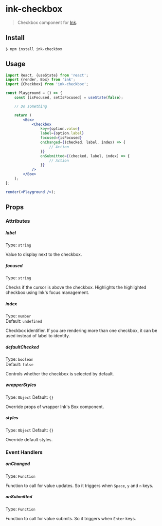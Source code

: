 # ink-checkbox

> Checkbox component for [Ink](https://github.com/vadimdemedes/ink).

## Install

```
$ npm install ink-checkbox
```

## Usage

```jsx
import React, {useState} from 'react';
import {render, Box} from 'ink';
import {Checkbox} from 'ink-checkbox';

const Playground = () => {
	const [isFocused, setIsFocused] = useState(false);

	// Do something

	return (
		<Box>
			<Checkbox
				key={option.value}
				label={option.label}
				focused={isFocused}
				onChanged={(checked, label, index) => {
					// Action
				}}
				onSubmitted={(checked, label, index) => {
					// Action
				}}
			/>
		</Box>
	);
};

render(<Playground />);
```

## Props

### Attributes

##### label

Type: `string`

Value to display next to the checkbox.

##### focused

Type: `string`

Checks if the cursor is above the checkbox. Highlights the highlighted checkbox using Ink's focus management.

##### index

Type: `number` \
Default: `undefined`

Checkbox identifier. If you are rendering more than one checkbox, it can be used instead of label to identify.

##### defaultChecked

Type: `boolean`\
Default: `false`

Controls whether the checkbox is selected by default.

##### wrapperStyles

Type: `Object`
Default: `{}`

Override props of wrapper Ink's Box component.

##### styles

Type: `Object`
Default: `{}`

Override default styles.

### Event Handlers

##### onChanged

Type: `Function`

Function to call for value updates. So it triggers when `Space`, `y` and `n` keys.

##### onSubmitted

Type: `Function`

Function to call for value submits. So it triggers when `Enter` keys.
